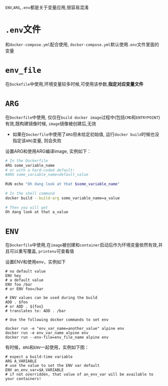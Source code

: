 `ENV`,`ARG`,`.env`都是关于变量应用,很容易混淆

# `.env`文件

和`docker-compose.yml`配合使用, `docker-compose.yml`默认使用`.env`文件里面的变量

# `env_file`

在`Dockefile`中使用,环境变量较多时候,可使用该参数,**指定对应变量文件**

# `ARG`

在`Dockerfile`中使用, 仅仅在`build docker image`过程中(包括`CMD`和`ENTRYPOINT`)有效,既构建镜像时候, `image`镜像被创建后,无效

*   如果在`Dockerfile`中使用了`ARG`但未给定初始值, 运行`docker build`时候也没指定该`ARG`变量, 则会失败

设置ARG和使用ARG编译image, 实例如下：

```bash
# In the Dockerfile
ARG some_variable_name
# or with a hard-coded default:
#ARG some_variable_name=default_value
 
RUN echo "Oh dang look at that $some_variable_name"
 
# In the shell command
docker build --build-arg some_variable_name=a_value
 
# Then you will get
Oh dang look at that a_value
```

# `ENV`

在`Dockerfile`中使用,在`image`被创建和`container`启动后作为环境变量依然有效,并且可以重写覆盖, `printenv`可查看值

设置ENV和使用env，实例如下

    # no default value
    ENV hey
    # a default value
    ENV foo /bar
    # or ENV foo=/bar
     
    # ENV values can be used during the build
    ADD . $foo
    # or ADD . ${foo}
    # translates to: ADD . /bar
     
    # Use the following docker commands to set env
     
    docker run -e "env_var_name=another_value" alpine env
    docker run -e env_var_name alpine env
    docker run --env-file=env_file_name alpine env

有时候，`ARG`和`ENV`一起使用，实例如下图：

    # expect a build-time variable
    ARG A_VARIABLE
    # use the value to set the ENV var default
    ENV an_env_var=$A_VARIABLE
    # if not overridden, that value of an_env_var will be available to your containers!

